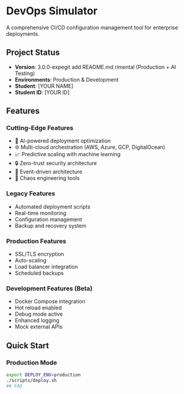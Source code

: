 # DevOps Simulator
A comprehensive CI/CD configuration management tool for enterprise deployments.

## Project Status
- **Version**: 3.0.0-expegit add README.md
rimental (Production + AI Testing)
- **Environments**: Production & Development
- **Student**: [YOUR NAME]
- **Student ID**: [YOUR ID]

## Features

### Cutting-Edge Features
- 🤖 AI-powered deployment optimization
- 🌐 Multi-cloud orchestration (AWS, Azure, GCP, DigitalOcean)
- 📈 Predictive scaling with machine learning
- 🔒 Zero-trust security architecture
- 🌊 Event-driven architecture
- 🎯 Chaos engineering tools

### Legacy Features
- Automated deployment scripts
- Real-time monitoring
- Configuration management
- Backup and recovery system

### Production Features
- SSL/TLS encryption
- Auto-scaling
- Load balancer integration
- Scheduled backups

### Development Features (Beta)
- Docker Compose integration
- Hot reload enabled
- Debug mode active
- Enhanced logging
- Mock external APIs

## Quick Start

### Production Mode
```bash
export DEPLOY_ENV=production
./scripts/deploy.sh
# #   F A Q  
 